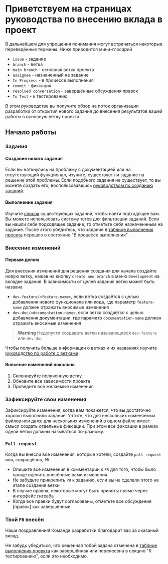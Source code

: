 # Приветствуем на страницах руководства по внесению вклада в проект

В дальнейшем для упрощения понимания могут встречаться некоторые переведённые термины. Ниже приводится мини-глосарий

- `issue` - задание 
- `branch` - ветка
- `main branch` - основная ветка проекта
- `assignee` - назначенный на задание
- `In Progress` - в процессе выполнения
- `commit` - фиксация
- `resolved conversation` - завершённые обсуждения правок
- `To Test` - к тестированию

В этом руководстве вы получите обзор на поток организации разработки от открытия нового задания до внесения результатов вашей работы в основную ветку проекта.

## Начало работы

### Задания

#### Создание нового задания

Если вы наткнулись на проблему с документацией или на отсутствующий функционал, изучите, существует ли задание на решение этой проблемы. Если подобного задания не существует, то вы можете создать его, воспользовавшись [руководством по созданию заданий](./docs/ISSUES.ru.md).

#### Выполнение задания

Изучите [список](https://github.com/SourceTil/SourceTil/issues) существующих заданий, чтобы найти подходящее вам. Вы можете использовать систему тегов для фильтрации заданий. Если вы нашли себе подходящее задание, то отметьте себя назначеннным на задание. После этого убедитесь, что задание в [таблице выполнения проекта](https://github.com/orgs/SourceTil/projects/1) перешло в состояние "В процессе выполнения".

### Внесение изменений 

#### Первым делом

Для внесения изменений для решения создания для начала создайте новую ветку, нажав на кнопку `create new branch` в меню `Development` на вкладке задания. В зависимости от целей задания ветко может быть названа
- `dev-feature/<feature-name>`, если ветка создаётся с целью добавления нового функционала или кода, где параметр `feature-name` должен отражать вносимые изменения
- `dev-doc/<documentation-name>`, если ветка создаётся с целью добавления документации, где параметр `documentation-name` должен отражать вносимые изменения

> **Warning**
> Недопусти создавать ветки называющиеся `dev-feature` или `dev-doc`

Чтобы получить больше информации о ветках и их названиях изучите [руководство по работе с ветками](./docs/BRANCHES.ru.md).

#### Внесение изменений локально

1. Склонируйте полученную ветку
2. Обновите все зависимости проекта
2. Проведите все желаемые изменения

### Зафиксируйте свои изменения

Зафиксируйте изменения, когда вам покажется, что вы достаточно хорошо выполнили задание. Учтите, что для нескольких изменяемых файлов или даже для нескольких изменений в одном файле имеет смысл создать отдельные фиксации. При этом все фиксации в рамках одной ветки должны называться по-разному.

### `Pull request`

Когда вы внесли все изменения, которые хотели, создайте `pull request` или, сокращённо, `PR`

- Опишите все изменения в комментарии к `PR` для того, чтобы было проще оценить внесённые вами изменения.
- Не забудьте прикрепить `PR` к заданию, если вы не сделали этого на этапе создания ветки
- В случае правок, некоторые могут быть приняты прямо через интерфейс гитхаба
- Когда все правки будут согласованы, отметьте все обсуждения [правок] как завершённые

### Твой `PR` внесён

Наши поздравления! Команда разработки благодарит вас за оказаный вклад. 

Не забудь убедиться, что решённая тобой задача отмечена в [таблице выполнения проекта](https://github.com/orgs/SourceTil/projects/1) как завершённая или перенесена в секцию "К тестированию", если это необходимо.
